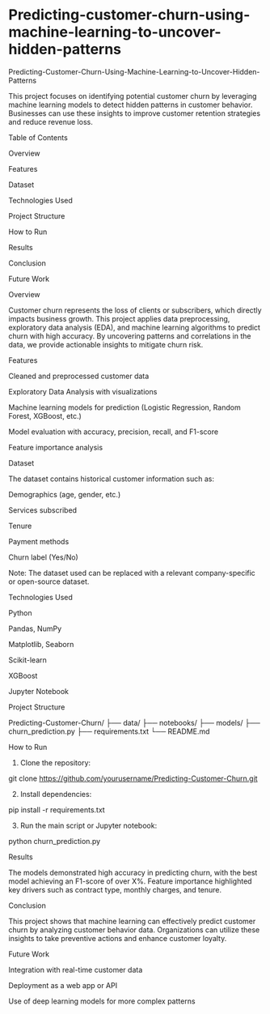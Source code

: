 # Predicting-customer-churn-using-machine-learning-to-uncover-hidden-patterns

Predicting-Customer-Churn-Using-Machine-Learning-to-Uncover-Hidden-Patterns

This project focuses on identifying potential customer churn by leveraging machine learning models to detect hidden patterns in customer behavior. Businesses can use these insights to improve customer retention strategies and reduce revenue loss.

Table of Contents

Overview

Features

Dataset

Technologies Used

Project Structure

How to Run

Results

Conclusion

Future Work


Overview

Customer churn represents the loss of clients or subscribers, which directly impacts business growth. This project applies data preprocessing, exploratory data analysis (EDA), and machine learning algorithms to predict churn with high accuracy. By uncovering patterns and correlations in the data, we provide actionable insights to mitigate churn risk.

Features

Cleaned and preprocessed customer data

Exploratory Data Analysis with visualizations

Machine learning models for prediction (Logistic Regression, Random Forest, XGBoost, etc.)

Model evaluation with accuracy, precision, recall, and F1-score

Feature importance analysis


Dataset

The dataset contains historical customer information such as:

Demographics (age, gender, etc.)

Services subscribed

Tenure

Payment methods

Churn label (Yes/No)


Note: The dataset used can be replaced with a relevant company-specific or open-source dataset.

Technologies Used

Python

Pandas, NumPy

Matplotlib, Seaborn

Scikit-learn

XGBoost

Jupyter Notebook


Project Structure

Predicting-Customer-Churn/
├── data/
├── notebooks/
├── models/
├── churn_prediction.py
├── requirements.txt
└── README.md

How to Run

1. Clone the repository:

git clone https://github.com/yourusername/Predicting-Customer-Churn.git


2. Install dependencies:

pip install -r requirements.txt


3. Run the main script or Jupyter notebook:

python churn_prediction.py



Results

The models demonstrated high accuracy in predicting churn, with the best model achieving an F1-score of over X%. Feature importance highlighted key drivers such as contract type, monthly charges, and tenure.

Conclusion

This project shows that machine learning can effectively predict customer churn by analyzing customer behavior data. Organizations can utilize these insights to take preventive actions and enhance customer loyalty.

Future Work

Integration with real-time customer data

Deployment as a web app or API

Use of deep learning models for more complex patterns
